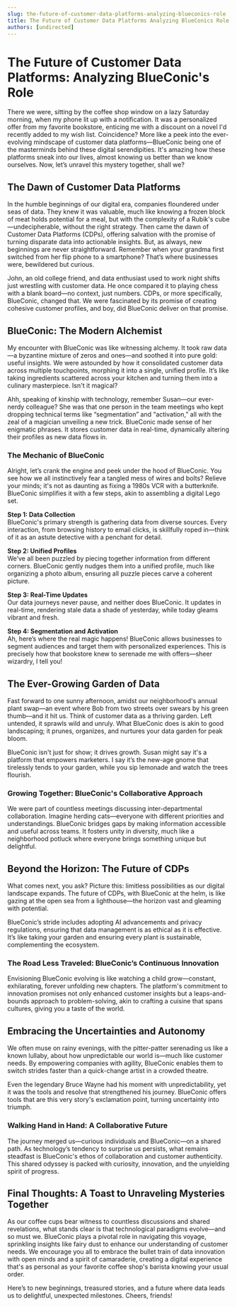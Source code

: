```yaml
---
slug: the-future-of-customer-data-platforms-analyzing-blueconics-role
title: The Future of Customer Data Platforms Analyzing BlueConics Role
authors: [undirected]
---
```



# The Future of Customer Data Platforms: Analyzing BlueConic's Role

There we were, sitting by the coffee shop window on a lazy Saturday morning, when my phone lit up with a notification. It was a personalized offer from my favorite bookstore, enticing me with a discount on a novel I'd recently added to my wish list. Coincidence? More like a peek into the ever-evolving mindscape of customer data platforms—BlueConic being one of the masterminds behind these digital serendipities. It's amazing how these platforms sneak into our lives, almost knowing us better than we know ourselves. Now, let’s unravel this mystery together, shall we?

## The Dawn of Customer Data Platforms

In the humble beginnings of our digital era, companies floundered under seas of data. They knew it was valuable, much like knowing a frozen block of meat holds potential for a meal, but with the complexity of a Rubik's cube—undecipherable, without the right strategy. Then came the dawn of Customer Data Platforms (CDPs), offering salvation with the promise of turning disparate data into actionable insights. But, as always, new beginnings are never straightforward. Remember when your grandma first switched from her flip phone to a smartphone? That’s where businesses were, bewildered but curious.

John, an old college friend, and data enthusiast used to work night shifts just wrestling with customer data. He once compared it to playing chess with a blank board—no context, just numbers. CDPs, or more specifically, BlueConic, changed that. We were fascinated by its promise of creating cohesive customer profiles, and boy, did BlueConic deliver on that promise.

## BlueConic: The Modern Alchemist

My encounter with BlueConic was like witnessing alchemy. It took raw data—a byzantine mixture of zeros and ones—and soothed it into pure gold: useful insights. We were astounded by how it consolidated customer data across multiple touchpoints, morphing it into a single, unified profile. It’s like taking ingredients scattered across your kitchen and turning them into a culinary masterpiece. Isn't it magical?

Ahh, speaking of kinship with technology, remember Susan—our ever-nerdy colleague? She was that one person in the team meetings who kept dropping technical terms like “segmentation” and “activation,” all with the zeal of a magician unveiling a new trick. BlueConic made sense of her enigmatic phrases. It stores customer data in real-time, dynamically altering their profiles as new data flows in.

### The Mechanic of BlueConic

Alright, let’s crank the engine and peek under the hood of BlueConic. You see how we all instinctively fear a tangled mess of wires and bolts? Relieve your minds; it's not as daunting as fixing a 1980s VCR with a butterknife. BlueConic simplifies it with a few steps, akin to assembling a digital Lego set.

**Step 1: Data Collection**  
BlueConic's primary strength is gathering data from diverse sources. Every interaction, from browsing history to email clicks, is skillfully roped in—think of it as an astute detective with a penchant for detail.

**Step 2: Unified Profiles**  
We’ve all been puzzled by piecing together information from different corners. BlueConic gently nudges them into a unified profile, much like organizing a photo album, ensuring all puzzle pieces carve a coherent picture.

**Step 3: Real-Time Updates**  
Our data journeys never pause, and neither does BlueConic. It updates in real-time, rendering stale data a shade of yesterday, while today gleams vibrant and fresh.

**Step 4: Segmentation and Activation**  
Ah, here’s where the real magic happens! BlueConic allows businesses to segment audiences and target them with personalized experiences. This is precisely how that bookstore knew to serenade me with offers—sheer wizardry, I tell you!

## The Ever-Growing Garden of Data

Fast forward to one sunny afternoon, amidst our neighborhood's annual plant swap—an event where Bob from two streets over swears by his green thumb—and it hit us. Think of customer data as a thriving garden. Left untended, it sprawls wild and unruly. What BlueConic does is akin to good landscaping; it prunes, organizes, and nurtures your data garden for peak bloom.

BlueConic isn't just for show; it drives growth. Susan might say it's a platform that empowers marketers. I say it’s the new-age gnome that tirelessly tends to your garden, while you sip lemonade and watch the trees flourish.

### Growing Together: BlueConic's Collaborative Approach

We were part of countless meetings discussing inter-departmental collaboration. Imagine herding cats—everyone with different priorities and understandings. BlueConic bridges gaps by making information accessible and useful across teams. It fosters unity in diversity, much like a neighborhood potluck where everyone brings something unique but delightful.

## Beyond the Horizon: The Future of CDPs

What comes next, you ask? Picture this: limitless possibilities as our digital landscape expands. The future of CDPs, with BlueConic at the helm, is like gazing at the open sea from a lighthouse—the horizon vast and gleaming with potential.

BlueConic’s stride includes adopting AI advancements and privacy regulations, ensuring that data management is as ethical as it is effective. It’s like taking your garden and ensuring every plant is sustainable, complementing the ecosystem.

### The Road Less Traveled: BlueConic’s Continuous Innovation

Envisioning BlueConic evolving is like watching a child grow—constant, exhilarating, forever unfolding new chapters. The platform's commitment to innovation promises not only enhanced customer insights but a leaps-and-bounds approach to problem-solving, akin to crafting a cuisine that spans cultures, giving you a taste of the world.

## Embracing the Uncertainties and Autonomy

We often muse on rainy evenings, with the pitter-patter serenading us like a known lullaby, about how unpredictable our world is—much like customer needs. By empowering companies with agility, BlueConic enables them to switch strides faster than a quick-change artist in a crowded theatre.

Even the legendary Bruce Wayne had his moment with unpredictability, yet it was the tools and resolve that strengthened his journey. BlueConic offers tools that are this very story's exclamation point, turning uncertainty into triumph.

### Walking Hand in Hand: A Collaborative Future

The journey merged us—curious individuals and BlueConic—on a shared path. As technology’s tendency to surprise us persists, what remains steadfast is BlueConic's ethos of collaboration and customer authenticity. This shared odyssey is packed with curiosity, innovation, and the unyielding spirit of progress.

## Final Thoughts: A Toast to Unraveling Mysteries Together

As our coffee cups bear witness to countless discussions and shared revelations, what stands clear is that technological paradigms evolve—and so must we. BlueConic plays a pivotal role in navigating this voyage, sprinkling insights like fairy dust to enhance our understanding of customer needs. We encourage you all to embrace the bullet train of data innovation with open minds and a spirit of camaraderie, creating a digital experience that's as personal as your favorite coffee shop's barista knowing your usual order.

Here’s to new beginnings, treasured stories, and a future where data leads us to delightful, unexpected milestones. Cheers, friends!